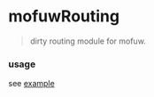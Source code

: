# mofuwRouting

> dirty routing module for mofuw.

### usage

see [example](https://github.com/2vg/mofuw/blob/master/example/routerExample/app.nim)